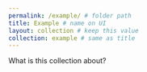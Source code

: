 ```yaml
---
permalink: /example/ # folder path
title: Example # name on UI
layout: collection # keep this value
collection: example # same as title
---
```


What is this collection about?
